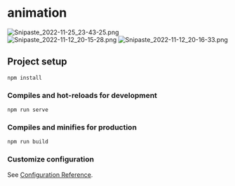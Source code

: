 # animation

![Snipaste_2022-11-25_23-43-25.png](http://tva1.sinaimg.cn/large/006QQPIfly1h8rxir9k6aj31gn0psqrc.jpg)
![Snipaste_2022-11-12_20-15-28.png](http://tva1.sinaimg.cn/large/006QQPIfly1haql1bd8exj31fn0pcnhk.jpg)
![Snipaste_2022-11-12_20-16-33.png](http://tva1.sinaimg.cn/large/006QQPIfly1haql1o2xvmj31eg0pih8n.jpg)

## Project setup
```
npm install
```

### Compiles and hot-reloads for development
```
npm run serve
```

### Compiles and minifies for production
```
npm run build
```

### Customize configuration
See [Configuration Reference](https://cli.vuejs.org/config/).


